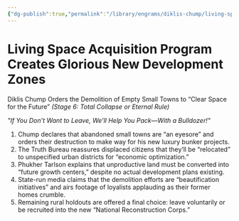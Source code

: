```yaml
---
{"dg-publish":true,"permalink":"/library/engrams/diklis-chump/living-space-acquisition-program-creates-glorious-new-development-zones/","tags":["DC/Rural","DC/AS6"]}
---
```


# Living Space Acquisition Program Creates Glorious New Development Zones
Diklis Chump Orders the Demolition of Empty Small Towns to “Clear Space for the Future” 
_(Stage 6: Total Collapse or Eternal Rule)_

_"If You Don’t Want to Leave, We’ll Help You Pack—With a Bulldozer!"_

1. Chump declares that abandoned small towns are “an eyesore” and orders their destruction to make way for his new luxury bunker projects.
2. The Truth Bureau reassures displaced citizens that they’ll be “relocated” to unspecified urban districts for “economic optimization.”
3. Phukher Tarlson explains that unproductive land must be converted into “future growth centers,” despite no actual development plans existing.
4. State-run media claims that the demolition efforts are “beautification initiatives” and airs footage of loyalists applauding as their former homes crumble.
5. Remaining rural holdouts are offered a final choice: leave voluntarily or be recruited into the new “National Reconstruction Corps.”

